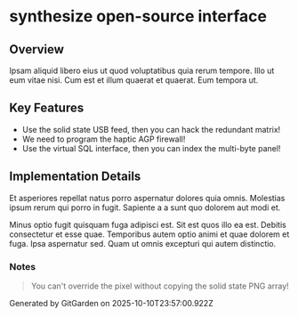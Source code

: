 # synthesize open-source interface

## Overview
Ipsam aliquid libero eius ut quod voluptatibus quia rerum tempore. Illo ut eum vitae nisi. Cum est et illum quaerat et quaerat. Eum tempora ut.

## Key Features
- Use the solid state USB feed, then you can hack the redundant matrix!
- We need to program the haptic AGP firewall!
- Use the virtual SQL interface, then you can index the multi-byte panel!

## Implementation Details
Et asperiores repellat natus porro aspernatur dolores quia omnis. Molestias ipsum rerum qui porro in fugit. Sapiente a a sunt quo dolorem aut modi et.
 Minus optio fugit quisquam fuga adipisci est. Sit est quos illo ea est. Debitis consectetur et esse quae. Temporibus autem optio animi et quae dolorem et fuga. Ipsa aspernatur sed. Quam ut omnis excepturi qui autem distinctio.

### Notes
> You can't override the pixel without copying the solid state PNG array!

Generated by GitGarden on 2025-10-10T23:57:00.922Z